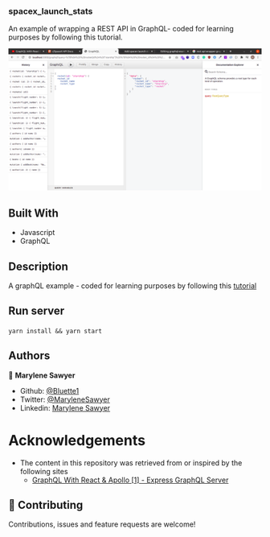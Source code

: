 ### spacex_launch_stats
An example of wrapping a REST API in GraphQL- coded for learning purposes by following this tutorial.

![Demo picture](./screenshot.png)


## Built With

- Javascript
- GraphQL


## Description

A graphQL example - coded for learning purposes by following this [tutorial](https://www.youtube.com/watch?v=SEMTj8w04Z8)

## Run server

`yarn install && yarn start`


## Authors

👤 **Marylene Sawyer**
- Github: [@Bluette1](https://github.com/Bluette1)
- Twitter: [@MaryleneSawyer](https://twitter.com/MaryleneSawyer)
- Linkedin: [Marylene Sawyer](https://www.linkedin.com/in/marylene-sawyer-b4ba1295/)


# Acknowledgements

- The content in this repository was retrieved from or inspired by the following sites
  - [GraphQL With React & Apollo [1] - Express GraphQL Server](https://www.youtube.com/watch?v=SEMTj8w04Z8)

## 🤝 Contributing

Contributions, issues and feature requests are welcome!
